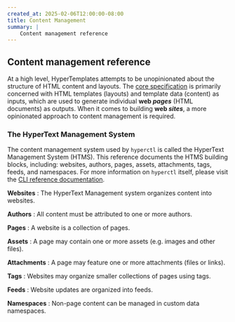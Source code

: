 ```yaml
---
created_at: 2025-02-06T12:00:00-08:00
title: Content Management
summary: |
    Content management reference
---
```


## Content management reference

At a high level, HyperTemplates attempts to be unopinionated about the structure of HTML content and layouts.
The [core specification] is primarily concerned with HTML templates (layouts) and template data (content) as inputs, which are used to generate individual **web _pages_** (HTML documents) as outputs.
When it comes to building **web _sites_**, a more opinionated approach to content management is required.

### The HyperText Management System

The content management system used by `hyperctl` is called the HyperText Management System (HTMS). 
This reference documents the HTMS building blocks, including: websites, authors, pages, assets, attachments, tags, feeds, and namespaces.
For more information on `hyperctl` itself, please visit the [CLI reference documentation]. 

**Websites**
: The HyperText Management system organizes content into websites.
  
  <learn-more ht-element href='/docs/reference/cms/website/'></learn-more>

**Authors**
: All content must be attributed to one or more authors.

  <learn-more ht-element href='/docs/reference/cms/authors/'></learn-more>

**Pages**
: A website is a collection of pages.

  <learn-more ht-element href='/docs/reference/cms/pages/'></learn-more>

**Assets**
: A page may contain one or more assets (e.g. images and other files).

  <learn-more ht-element href='/docs/reference/cms/assets/'></learn-more>

**Attachments**
: A page may feature one or more attachments (files or links).

  <learn-more ht-element href='/docs/reference/cms/attachments/'></learn-more>

**Tags**
: Websites may organize smaller collections of pages using tags.

  <learn-more ht-element href='/docs/reference/cms/tags/'></learn-more>

**Feeds**
: Website updates are organized into feeds.

  <learn-more ht-element href='/docs/reference/cms/feeds/'></learn-more>

**Namespaces**
: Non-page content can be managed in custom data namespaces.

  <learn-more ht-element href='/docs/reference/cms/namespaces/'></learn-more>

<!-- Links -->
[core specification]: /docs/reference/core/
[`hyperctl`]: /docs/reference/cli/
[CLI reference documentation]: /docs/reference/cli/
